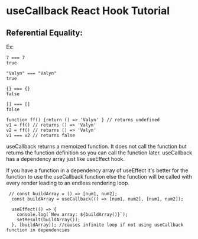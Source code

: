 # useCallback React Hook Tutorial

## Referential Equality:

Ex:

```
7 === 7
true
```

```
"Valyn" === "Valyn"
true
```

```
{} === {}
false
```

```
[] === []
false
```

```
function ff() {return () => 'Valyn' } // returns undefined
v1 = ff() // returns () => 'Valyn'
v2 = ff() // returns () => 'Valyn'
v1 === v2 // returns false
```

useCallback returns a memoized function. It does not call the function but returns the function definition so you can call the function later. useCallback has a dependency array just like useEffect hook.

If you have a function in a dependency array of useEffect it's better for the function to use the useCallback function else the function will be called with every render leading to an endless rendering loop.

```
 // const buildArray = () => [num1, num2];
  const buildArray = useCallback(() => [num1, num2], [num1, num2]);

  useEffect(() => {
    console.log(`New array: ${buildArray()}`);
    setResult(buildArray());
  }, [buildArray]); //causes infinite loop if not using useCallback function in dependencies
```
